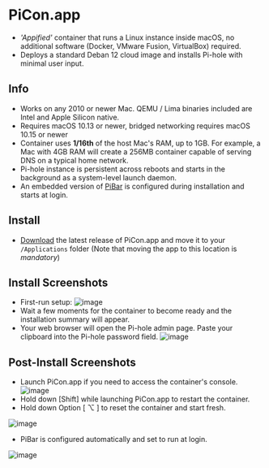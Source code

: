 # PiCon.app
- _'Appified'_ container that runs a Linux instance inside macOS, no additional software (Docker, VMware Fusion, VirtualBox) required.
- Deploys a standard Deban 12 cloud image and installs Pi-hole with minimal user input.

## Info
 - Works on any 2010 or newer Mac.  QEMU / Lima binaries included are Intel and Apple Silicon native.
 - Requires macOS 10.13 or newer, bridged networking requires macOS 10.15 or newer
 - Container uses **1/16th** of the host Mac's RAM, up to 1GB. For example, a Mac with 4GB RAM will create a 256MB container capable of serving DNS on a typical home network.
 - Pi-hole instance is persistent across reboots and starts in the background as a system-level launch daemon.  
 - An embedded version of [PiBar](https://github.com/amiantos/pibar) is configured during installation and starts at login.
   
## Install
 - [Download](https://github.com/DesktopECHO/PiCon/releases/latest) the latest release of PiCon.app and move it to your `/Applications` folder (Note that moving the app to this location is _mandatory_)

## Install Screenshots

  - First-run setup:
![image](https://github.com/DesktopECHO/PiCon/assets/33142753/66fd0544-c761-41af-8eb6-22117db0d633)
  - Wait a few moments for the container to become ready and the installation summary will appear.
  - Your web browser will open the Pi-hole admin page.  Paste your clipboard into the Pi-hole password field.
![image](https://github.com/DesktopECHO/PiCon/assets/33142753/c6d32593-6b54-42e7-98fc-9806b043293d)
 
## Post-Install Screenshots

  - Launch PiCon.app if you need to access the container's console.
![image](https://github.com/DesktopECHO/PiCon/assets/33142753/f0c4e5fd-24f2-4c00-aa84-b7c9e496ec37)
  - Hold down [Shift] while launching PiCon.app to restart the container.
  - Hold down Option [ ⌥ ] to reset the container and start fresh.  

![image](https://github.com/DesktopECHO/PiCon/assets/33142753/13d6fdbe-a559-4b7b-88bd-68e94cd08da4)

  - PiBar is configured automatically and set to run at login.
    
![image](https://github.com/DesktopECHO/PiCon/assets/33142753/721fa0e0-7b95-480f-9cdb-abff6a035610)
